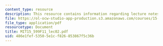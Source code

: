 ```yaml
---
content_type: resource
description: This resource contains information regarding lecture notes.
file: https://ol-ocw-studio-app-production.s3.amazonaws.com/courses/15-599-workshop-in-it-collaborative-innovation-networks-fall-2011/486e1fef53505e1cf826853867f5c36b_MIT15_599F11_lec02.pdf
file_type: application/pdf
resourcetype: Document
title: MIT15_599F11_lec02.pdf
uid: 486e1fef-5350-5e1c-f826-853867f5c36b
---
```


